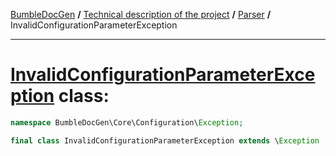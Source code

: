 <!-- {% raw %} -->
<embed> <a href="/docs/README.md">BumbleDocGen</a> <b>/</b> <a href="/docs/tech/readme.md">Technical description of the project</a> <b>/</b> <a href="/docs/tech/2.parser/readme.md">Parser</a> <b>/</b> InvalidConfigurationParameterException<hr> </embed>

<h1>
    <a href="https://github.com/bumble-tech/bumble-doc-gen/blob/master/src/Core/Configuration/Exception/InvalidConfigurationParameterException.php#L7">InvalidConfigurationParameterException</a> class:
</h1>





```php
namespace BumbleDocGen\Core\Configuration\Exception;

final class InvalidConfigurationParameterException extends \Exception
```

















<!-- {% endraw %} -->